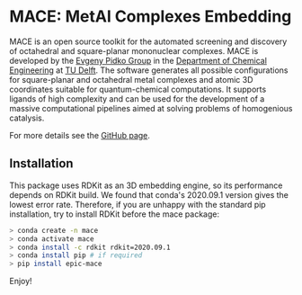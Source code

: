 # MACE: MetAl Complexes Embedding

MACE is an open source toolkit for the automated screening and discovery of octahedral and square-planar mononuclear complexes. MACE is developed by the [Evgeny Pidko Group](https://www.tudelft.nl/en/faculty-of-applied-sciences/about-faculty/departments/chemical-engineering/principal-scientists/evgeny-pidko/evgeny-pidko-group) in the [Department of Chemical Engineering](http://web.mit.edu/cheme/) at [TU Delft](https://www.tudelft.nl/en/). The software generates all possible configurations for square-planar and octahedral metal complexes and atomic 3D coordinates suitable for quantum-chemical computations. It supports ligands of high complexity and can be used for the development of a massive computational pipelines aimed at solving problems of homogenious catalysis.

For more details see the [GitHub page](https://github.com/EPiCs-group/mace).

## Installation

This package uses RDKit as an 3D embedding engine, so its performance depends on RDKit build. We found that conda's 2020.09.1 version gives the lowest error rate. Therefore, if you are unhappy with the standard pip installation, try to install RDKit before the mace package:

```bash
> conda create -n mace
> conda activate mace
> conda install -c rdkit rdkit=2020.09.1
> conda install pip # if required
> pip install epic-mace
```

Enjoy!
